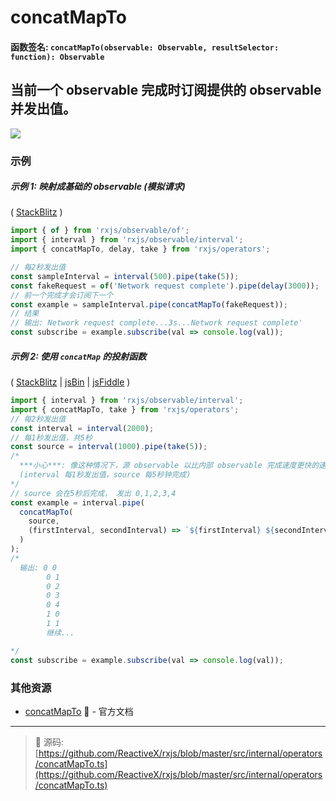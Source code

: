 # concatMapTo

#### 函数签名: `concatMapTo(observable: Observable, resultSelector: function): Observable`

## 当前一个 observable 完成时订阅提供的 observable 并发出值。

<div class="ua-ad"><a href="https://ultimateangular.com/?ref=76683_kee7y7vk"><img src="https://ultimateangular.com/assets/img/banners/ua-leader.svg"></a></div>

### 示例

##### 示例 1: 映射成基础的 observable (模拟请求)

( [StackBlitz](https://stackblitz.com/edit/typescript-fkkh6c?file=index.ts&devtoolsheight=50) )

```js
import { of } from 'rxjs/observable/of';
import { interval } from 'rxjs/observable/interval';
import { concatMapTo, delay, take } from 'rxjs/operators';

// 每2秒发出值
const sampleInterval = interval(500).pipe(take(5));
const fakeRequest = of('Network request complete').pipe(delay(3000));
// 前一个完成才会订阅下一个
const example = sampleInterval.pipe(concatMapTo(fakeRequest));
// 结果
// 输出: Network request complete...3s...Network request complete'
const subscribe = example.subscribe(val => console.log(val));
```

##### 示例 2: 使用 `concatMap` 的投射函数

( [StackBlitz](https://stackblitz.com/edit/typescript-4udcui?file=index.ts&devtoolsheight=50) |
[jsBin](http://jsbin.com/fogefebisu/1/edit?js,console) |
[jsFiddle](https://jsfiddle.net/btroncone/s19wtscb/) )

```js
import { interval } from 'rxjs/observable/interval';
import { concatMapTo, take } from 'rxjs/operators';
// 每2秒发出值
const interval = interval(2000);
// 每1秒发出值，共5秒
const source = interval(1000).pipe(take(5));
/*
  ***小心***: 像这种情况下，源 observable 以比内部 observable 完成速度更快的速度发出，内存问题可能会出现。
  (interval 每1秒发出值，source 每5秒钟完成)
*/
// source 会在5秒后完成， 发出 0,1,2,3,4
const example = interval.pipe(
  concatMapTo(
    source,
    (firstInterval, secondInterval) => `${firstInterval} ${secondInterval}`
  )
);
/*
  输出: 0 0
        0 1
        0 2
        0 3
        0 4
        1 0
        1 1
        继续...

*/
const subscribe = example.subscribe(val => console.log(val));
```

### 其他资源

* [concatMapTo](http://cn.rx.js.org/class/es6/Observable.js~Observable.html#instance-method-concatMapTo) :newspaper: - 官方文档

---
> :file_folder: 源码:  [https://github.com/ReactiveX/rxjs/blob/master/src/internal/operators/concatMapTo.ts](https://github.com/ReactiveX/rxjs/blob/master/src/internal/operators/concatMapTo.ts)
